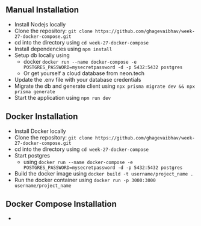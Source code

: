 ## Manual Installation
  - Install Nodejs locally
  - Clone the repository: `git clone https://github.com/ghagevaibhav/week-27-docker-compose.git`
  - cd into the directory using `cd week-27-docker-compose`
  - Install dependencies using `npm install`
  - Setup db locally using
    - docker `docker run --name docker-compose -e POSTGRES_PASSWORD=mysecretpassword -d -p 5432:5432 postgres`
    - Or get yourself a cloud database from neon.tech
  - Update the .env file with your database credentials
  - Migrate the db and generate client using `npx prisma migrate dev && npx prisma generate`
  - Start the application using `npm run dev`

## Docker Installation
  - Install Docker locally
  - Clone the repository: `git clone https://github.com/ghagevaibhav/week-27-docker-compose.git`
  - cd into the directory using `cd week-27-docker-compose`
  - Start postgres
    - using `docker run --name docker-compose -e POSTGRES_PASSWORD=mysecretpassword -d -p 5432:5432 postgres`
  - Build the docker image using `docker build -t username/project_name .`
  - Run the docker container using `docker run -p 3000:3000 username/project_name`

## Docker Compose Installation
  -
